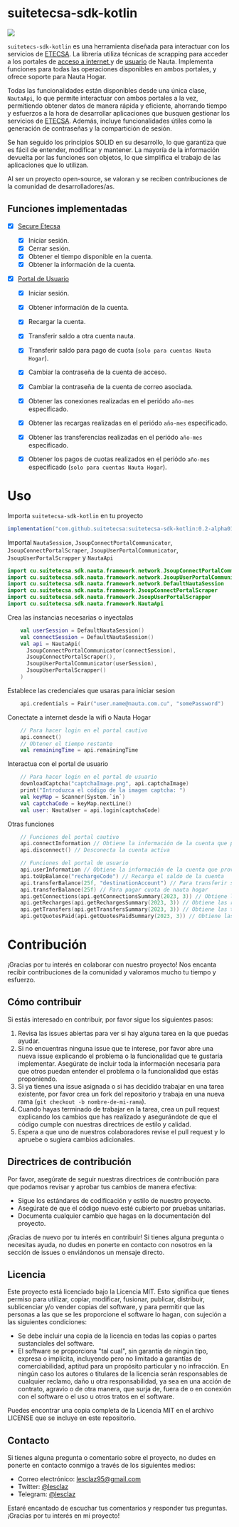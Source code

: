 # suitetecsa-sdk-kotlin

[![](https://jitpack.io/v/suitetecsa/suitetecsa-sdk-kotlin.svg)](https://jitpack.io/#suitetecsa/suitetecsa-sdk-kotlin)

`suitetecs-sdk-kotlin` es una herramienta diseñada para interactuar con los servicios de [ETECSA](https://www.etecsa.cu/). La librería utiliza técnicas de scrapping para acceder a los portales de [acceso a internet ](https://secure.etecsa.net:8443/)y de [usuario](https://www.portal.nauta.cu/) de Nauta. Implementa funciones para todas las operaciones disponibles en ambos portales, y ofrece soporte para Nauta Hogar.

Todas las funcionalidades están disponibles desde una única clase, `NautaApi`, lo que permite interactuar con ambos portales a la vez, permitiendo obtener datos de manera rápida y eficiente, ahorrando tiempo y esfuerzos a la hora de desarrollar aplicaciones que busquen gestionar los servicios de [ETECSA](https://www.etecsa.cu/). Además, incluye funcionalidades útiles como la generación de contraseñas y la compartición de sesión.

Se han seguido los principios SOLID en su desarrollo, lo que garantiza que es fácil de entender, modificar y mantener. La mayoría de la información devuelta por las funciones son objetos, lo que simplifica el trabajo de las aplicaciones que lo utilizan.

Al ser un proyecto open-source, se valoran y se reciben contribuciones de la comunidad de desarrolladores/as.

## Funciones implementadas

- [x] [Secure Etecsa](https://secure.etecsa.net:8443/)
  
  - [x] Iniciar sesión.
  - [x] Cerrar sesión.
  - [x] Obtener el tiempo disponible en la cuenta.
  - [x] Obtener la información de la cuenta.

- [x] [Portal de Usuario](https://www.portal.nauta.cu/)
  
  - [x] Iniciar sesión.
  
  - [x] Obtener información de la cuenta.
  
  - [x] Recargar la cuenta.
  
  - [x] Transferir saldo a otra cuenta nauta.
  
  - [x] Transferir saldo para pago de cuota (`solo para cuentas Nauta Hogar`).
  
  - [x] Cambiar la contraseña de la cuenta de acceso.
  
  - [x] Cambiar la contraseña de la cuenta de correo asociada.
  
  - [x] Obtener las conexiones realizadas en el periódo `año-mes` especificado.
  
  - [x] Obtener las recargas realizadas en el periódo `año-mes` especificado.
  
  - [x] Obtener las transferencias realizadas en el periódo `año-mes` especificado.
  
  - [x] Obtener los pagos de cuotas realizados en el periódo `año-mes` especificado (`solo para cuentas Nauta Hogar`).

# Uso

Importa `suitetecsa-sdk-kotlin` en tu proyecto

```groovy
implementation("com.github.suitetecsa:suitetecsa-sdk-kotlin:0.2-alpha01")
```

Importal `NautaSession`, `JsoupConnectPortalCommunicator`, `JsoupConnectPortalScraper`, `JsoupUserPortalCommunicator`, `JsoupUserPortalScrapper` y `NautaApi`

```kotlin
import cu.suitetecsa.sdk.nauta.framework.network.JsoupConnectPortalCommunicator
import cu.suitetecsa.sdk.nauta.framework.network.JsoupUserPortalCommunicator
import cu.suitetecsa.sdk.nauta.framework.network.DefaultNautaSession
import cu.suitetecsa.sdk.nauta.framework.JsoupConnectPortalScraper
import cu.suitetecsa.sdk.nauta.framework.JsoupUserPortalScrapper
import cu.suitetecsa.sdk.nauta.framework.NautaApi
```

Crea las instancias necesarias o inyectalas

```kotlin
    val userSession = DefaultNautaSession()
    val connectSession = DefaultNautaSession()
    val api = NautaApi(
      JsoupConnectPortalCommunicator(connectSession),
      JsoupConnectPortalScraper(),
      JsoupUserPortalCommunicator(userSession),
      JsoupUserPortalScrapper()
    )
```

Establece las credenciales que usaras para iniciar sesion

```kotlin
    api.credentials = Pair("user.name@nauta.com.cu", "somePassword")
```

Conectate a internet desde la wifi o Nauta Hogar

```kotlin
    // Para hacer login en el portal cautivo
    api.connect()
    // Obtener el tiempo restante
    val remainingTime = api.remainingTime
```

Interactua con el portal de usuario

```kotlin
    // Para hacer login en el portal de usuario
    downloadCaptcha("captchaImage.png", api.captchaImage)
    print("Introduzca el código de la imagen captcha: ")
    val keyMap = Scanner(System.`in`)
    val captchaCode = keyMap.nextLine()
    val user: NautaUser = api.login(captchaCode)
```

Otras funciones

```kotlin
    // Funciones del portal cautivo
    api.connectInformation // Obtiene la información de la cuenta que provee el portal cautivo
    api.disconnect() // Desconecta la cuenta activa

    // Funciones del portal de usuario
    api.userInformation // Obtiene la información de la cuenta que provee el portal de usuario
    api.toUpBalance("rechargeCode") // Recarga el saldo de la cuenta
    api.transferBalance(25f, "destinationAccount") // Para transferir saldo a otra cuenta nauta
    api.transferBalance(25f) // Para pagar cuota de nauta hogar
    api.getConnections(api.getConnectionsSummary(2023, 3)) // Obtiene las conexiones realizadas en el mes y año especificados
    api.getRecharges(api.getRechargesSummary(2023, 3)) // Obtiene las recargas realizadas en el mes y año especificados
    api.getTransfers(api.getTransfersSummary(2023, 3)) // Obtiene las transferencias realizadas en el mes y año especificados
    api.getQuotesPaid(api.getQuotesPaidSummary(2023, 3)) // Obtiene las cuotas pagadas en el mes y año especificados
```

# Contribución

¡Gracias por tu interés en colaborar con nuestro proyecto! Nos encanta recibir contribuciones de la comunidad y valoramos mucho tu tiempo y esfuerzo.

## Cómo contribuir

Si estás interesado en contribuir, por favor sigue los siguientes pasos:

1. Revisa las issues abiertas para ver si hay alguna tarea en la que puedas ayudar.
2. Si no encuentras ninguna issue que te interese, por favor abre una nueva issue explicando el problema o la funcionalidad que te gustaría implementar. Asegúrate de incluir toda la información necesaria para que otros puedan entender el problema o la funcionalidad que estás proponiendo.
3. Si ya tienes una issue asignada o si has decidido trabajar en una tarea existente, por favor crea un fork del repositorio y trabaja en una nueva rama (`git checkout -b nombre-de-mi-rama`).
4. Cuando hayas terminado de trabajar en la tarea, crea un pull request explicando los cambios que has realizado y asegurándote de que el código cumple con nuestras directrices de estilo y calidad.
5. Espera a que uno de nuestros colaboradores revise el pull request y lo apruebe o sugiera cambios adicionales.

## Directrices de contribución

Por favor, asegúrate de seguir nuestras directrices de contribución para que podamos revisar y aprobar tus cambios de manera efectiva:

- Sigue los estándares de codificación y estilo de nuestro proyecto.
- Asegúrate de que el código nuevo esté cubierto por pruebas unitarias.
- Documenta cualquier cambio que hagas en la documentación del proyecto.

¡Gracias de nuevo por tu interés en contribuir! Si tienes alguna pregunta o necesitas ayuda, no dudes en ponerte en contacto con nosotros en la sección de issues o enviándonos un mensaje directo.

## Licencia

Este proyecto está licenciado bajo la Licencia MIT. Esto significa que tienes permiso para utilizar, copiar, modificar, fusionar, publicar, distribuir, sublicenciar y/o vender copias del software, y para permitir que las personas a las que se les proporcione el software lo hagan, con sujeción a las siguientes condiciones:

- Se debe incluir una copia de la licencia en todas las copias o partes sustanciales del software.
- El software se proporciona "tal cual", sin garantía de ningún tipo, expresa o implícita, incluyendo pero no limitado a garantías de comerciabilidad, aptitud para un propósito particular y no infracción. En ningún caso los autores o titulares de la licencia serán responsables de cualquier reclamo, daño u otra responsabilidad, ya sea en una acción de contrato, agravio o de otra manera, que surja de, fuera de o en conexión con el software o el uso u otros tratos en el software.

Puedes encontrar una copia completa de la Licencia MIT en el archivo LICENSE que se incluye en este repositorio.

## Contacto

Si tienes alguna pregunta o comentario sobre el proyecto, no dudes en ponerte en contacto conmigo a través de los siguientes medios:

- Correo electrónico: [lesclaz95@gmail.com](mailto:lesclaz95@gmail.com)
- Twitter: [@lesclaz](https://twitter.com/lesclaz)
- Telegram: [@lesclaz](https://t.me/lesclaz)

Estaré encantado de escuchar tus comentarios y responder tus preguntas. ¡Gracias por tu interés en mi proyecto!
